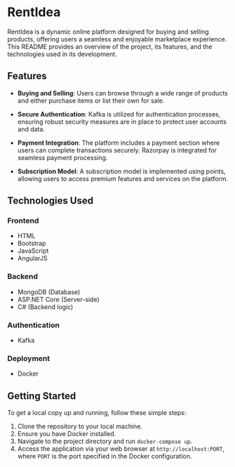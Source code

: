 # RentIdea

RentIdea is a dynamic online platform designed for buying and selling products, offering users a seamless and enjoyable marketplace experience. This README provides an overview of the project, its features, and the technologies used in its development.

## Features

- **Buying and Selling**: Users can browse through a wide range of products and either purchase items or list their own for sale.

- **Secure Authentication**: Kafka is utilized for authentication processes, ensuring robust security measures are in place to protect user accounts and data.

- **Payment Integration**: The platform includes a payment section where users can complete transactions securely. Razorpay is integrated for seamless payment processing.

- **Subscription Model**: A subscription model is implemented using points, allowing users to access premium features and services on the platform.

## Technologies Used

### Frontend

- HTML
- Bootstrap
- JavaScript
- AngularJS

### Backend

- MongoDB (Database)
- ASP.NET Core (Server-side)
- C# (Backend logic)

### Authentication

- Kafka

### Deployment

- Docker

## Getting Started

To get a local copy up and running, follow these simple steps:

1. Clone the repository to your local machine.
2. Ensure you have Docker installed.
3. Navigate to the project directory and run `docker-compose up`.
4. Access the application via your web browser at `http://localhost:PORT`, where `PORT` is the port specified in the Docker configuration.


